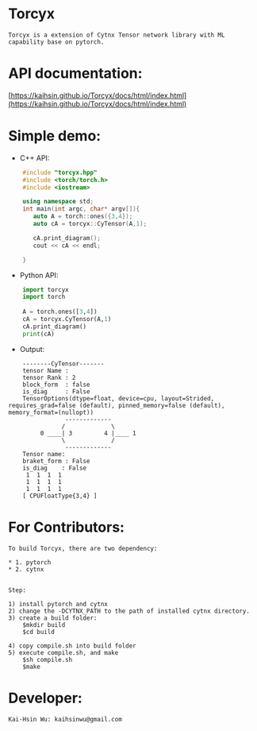 # Torcyx
    Torcyx is a extension of Cytnx Tensor network library with ML capability base on pytorch. 

# API documentation:
[https://kaihsin.github.io/Torcyx/docs/html/index.html](https://kaihsin.github.io/Torcyx/docs/html/index.html)


# Simple demo:

* C++ API:
```c++
    #include "torcyx.hpp"
    #include <torch/torch.h>
    #include <iostream>

    using namespace std;
    int main(int argc, char* argv[]){
       auto A = torch::ones({3,4});
       auto cA = torcyx::CyTensor(A,1);

       cA.print_diagram();
       cout << cA << endl;

    } 
```

* Python API:
```python
    import torcyx
    import torch
    
    A = torch.ones([3,4])
    cA = torcyx.CyTensor(A,1)
    cA.print_diagram()
    print(cA)
```

* Output:

```text
    --------CyTensor-------
    tensor Name : 
    tensor Rank : 2
    block_form  : false
    is_diag     : False
    TensorOptions(dtype=float, device=cpu, layout=Strided, requires_grad=false (default), pinned_memory=false (default), memory_format=(nullopt))
                -------------      
               /             \     
         0 ____| 3         4 |____ 1  
               \             /     
                -------------      
    Tensor name: 
    braket_form : False
    is_diag    : False
     1  1  1  1
     1  1  1  1
     1  1  1  1
    [ CPUFloatType{3,4} ]
```



# For Contributors:

    To build Torcyx, there are two dependency:
        
    * 1. pytorch
    * 2. cytnx 

    
    Step:
    
    1) install pytorch and cytnx
    2) change the -DCYTNX_PATH to the path of installed cytnx directory. 
    3) create a build folder:
        $mkdir build
        $cd build
        
    4) copy compile.sh into build folder
    5) execute compile.sh, and make
        $sh compile.sh
        $make 

# Developer:

    Kai-Hsin Wu: kaihsinwu@gmail.com
    
        



